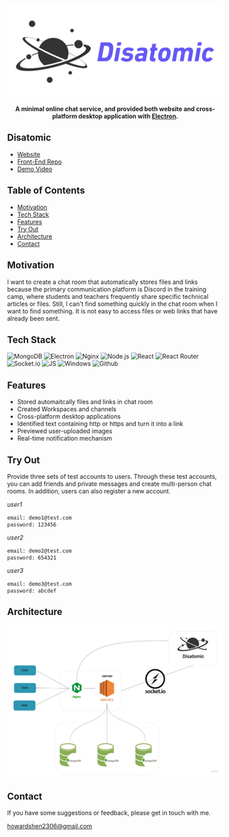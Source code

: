 ![Logo](./public/Disatomic_Logo.png)
**<p align="center">A minimal online chat service, and provided both website and cross-platform desktop application with <a href="https://www.electronjs.org/">Electron</a>.</p>**

## Disatomic

- [Website](https://dis4tomic.com)
- [Front-End Repo](https://github.com/HackHow/Disatomic-React)
- [Demo Video](https://drive.google.com/file/d/1x9eUrFunTPjnNZyUa8nAw0Lkrj1JphJY/view)

## Table of Contents

- [Motivation](https://github.com/HackHow/Disatomic-server/tree/develop#Motivation)
- [Tech Stack](https://github.com/HackHow/Disatomic-server/tree/develop#Tech-Stack)
- [Features](https://github.com/HackHow/Disatomic-server/tree/develop#Features)
- [Try Out](https://github.com/HackHow/Disatomic-server/tree/develop#Try-Out)
- [Architecture](https://github.com/HackHow/Disatomic-server/tree/develop#Architecture)
- [Contact](https://github.com/HackHow/Disatomic-server/tree/develop#Contact)

## Motivation

I want to create a chat room that automatically stores files and links because the primary communication platform is Discord in the training camp, where students and teachers frequently share specific technical articles or files. Still, I can't find something quickly in the chat room when I want to find something. It is not easy to access files or web links that have already been sent.

## Tech Stack
![MongoDB](https://img.shields.io/badge/MongoDB-4EA94B?style=for-the-badge&logo=mongodb&logoColor=white)
![Electron](https://img.shields.io/badge/Electron-2B2E3A?style=for-the-badge&logo=electron&logoColor=9FEAF9)
![Nginx](https://img.shields.io/badge/Nginx-009639?style=for-the-badge&logo=nginx&logoColor=white)
![Node.js](https://img.shields.io/badge/Node.js-339933?style=for-the-badge&logo=nodedotjs&logoColor=white)
![React](https://img.shields.io/badge/React-20232A?style=for-the-badge&logo=react&logoColor=61DAFB)
![React Router](https://img.shields.io/badge/React_Router-CA4245?style=for-the-badge&logo=react-router&logoColor=white)
![Socket.io](https://img.shields.io/badge/Socket.io-010101?&style=for-the-badge&logo=Socket.io&logoColor=white)
![JS](https://img.shields.io/badge/JavaScript-323330?style=for-the-badge&logo=javascript&logoColor=F7DF1E)
![Windows](https://img.shields.io/badge/Windows-0078D6?style=for-the-badge&logo=windows&logoColor=white)
![Github](https://img.shields.io/badge/GitHub-100000?style=for-the-badge&logo=github&logoColor=white)
![]()

## Features

- Stored automaitcally files and links in chat room
- Created Workspaces and channels
- Cross-platform desktop applications
- Identified text containing http or https and turn it into a link
- Previewed user-uploaded images
- Real-time notification mechanism

## Try Out

Provide three sets of test accounts to users. Through these test accounts, you can add friends and private messages and create multi-person chat rooms. In addition, users can also register a new account.

_user1_

```
email: demo1@test.com
password: 123456
```

_user2_

```
email: demo2@test.com
password: 654321
```

_user3_

```
email: demo3@test.com
password: abcdef
```

## Architecture

![architecture](./public/architecture.jpg)

## Contact
If you have some suggestions or feedback, please get in touch with me.

<howardshen2306@gmail.com>
